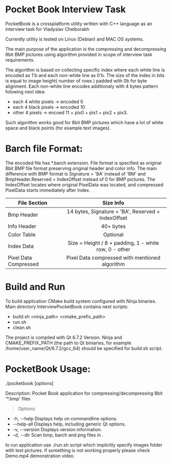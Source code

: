 # Pocket Book Interview Task
PocketBook is a crossplatform utility written with C++ language as an interview task for Vladyslav Chelborakh 

Currently utility is tested on Linux (Debian) and MAC OS systems.

The main purpose of the application is the compressing and decompressing 8bit BMP pictures using algorithm provided in scope of interview task requirements.

The algorithm is based on collecting specific index where each white line is encoded as 1'b and each non-white line as 0'b. The size of the index in bits is equal to image height( number of rows ) padded with 0b for byte alignment. Each non-white line encodes additionaly with 4 bytes pattern folowing next idea:
* each 4 white pixels -> encoded 0
* each 4 black pixels -> encoded 10
* other 4 pixels -> encoed 11 + pix0 + pix1 + pix2 + pix3.

Such algorithm works good for 8bit BMP pictures which have a lot of white space and black points (for example text images).


# Barch file Format:

The encoded file has *.barch extension. File format is specified as original
8bit BMP file format preserving original header and color info. The main difference with BMP format is Signature = 'BA' instead of 'BM' and BmpHeader.Reserved = IndexOffset instead of 0 for BMP pictures. The IndexOffset locates where original PixelData was located, and compressed PixelData starts immediately after Index.

| File Section          | Size Info                                              |
| --------------------- |:------------------------------------------------------:|
| Bmp Header            | 14 bytes, Signature = 'BA', Reserved = IndexOffset     |
| Info Header           | 40+ bytes                                              |
| Color Table           | Optional                                               |
| Index Data            | Size = Height / 8 + padding, 1 - white row, 0 - other  |
| Pixel Data Compressed | Pixel Data compressed with mentioned algorithm         |

# Build and Run

To build application CMake build system configured with Ninja binaries.
Main directory InterviewPocketBook contains next scripts:
* build.sh <ninja_path> <cmake_prefix_path>
* run.sh
* clean.sh

The project is compiled with Qt 6.7.2 Version. Ninja and CMAKE_PREFIX_PATH (the path to Qt biniaries, for example /home/user_name/Qt/6.7.2/gcc_64) should be specified for build.sh script.

# PocketBook Usage:
./pocketbook [options]

Description: Pocket Book application for compressing/decompressing 8bit '*.bmp' files

> Options:
  * -h, --help             Displays help on commandline options.
  * --help-all             Displays help, including generic Qt options.
  * -v, --version          Displays version information.
  * -d, --dir <directory>  Scan bmp, barch and png files in <directory>.

to run application use ./run.sh script which implicitly specify images folder with test pictures. If something is not working properly please check Demo.mp4 demonstration video.
